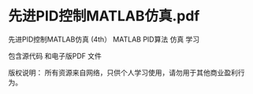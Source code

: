 # 先进PID控制MATLAB仿真.pdf

先进PID控制MATLAB仿真 (4th） MATLAB PID算法 仿真 学习

包含源代码 和电子版PDF 文件 

版权说明：
    所有资源来自网络，只供个人学习使用，请勿用于其他商业盈利行为。
